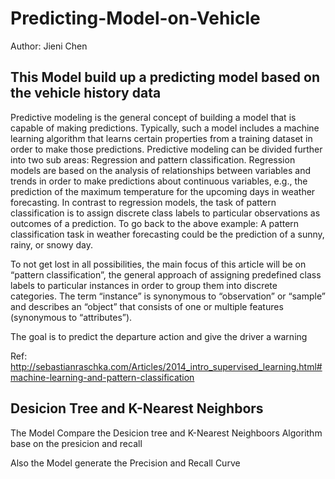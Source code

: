 # Predicting-Model-on-Vehicle

Author: Jieni Chen

## This Model build up a predicting model based on the vehicle history data

Predictive modeling is the general concept of building a model that is capable of making predictions. Typically, such a model includes a machine learning algorithm that learns certain properties from a training dataset in order to make those predictions.
Predictive modeling can be divided further into two sub areas: Regression and pattern classification. Regression models are based on the analysis of relationships between variables and trends in order to make predictions about continuous variables, e.g., the prediction of the maximum temperature for the upcoming days in weather forecasting.
In contrast to regression models, the task of pattern classification is to assign discrete class labels to particular observations as outcomes of a prediction. To go back to the above example: A pattern classification task in weather forecasting could be the prediction of a sunny, rainy, or snowy day.

To not get lost in all possibilities, the main focus of this article will be on “pattern classification”, the general approach of assigning predefined class labels to particular instances in order to group them into discrete categories. The term “instance” is synonymous to “observation” or “sample” and describes an “object” that consists of one or multiple features (synonymous to “attributes”).

The goal is to predict the departure action and give the driver a warning

Ref: http://sebastianraschka.com/Articles/2014_intro_supervised_learning.html#machine-learning-and-pattern-classification

## Desicion Tree and K-Nearest Neighbors

The Model Compare the Desicion tree and K-Nearest Neighboors Algorithm base on the presicion and recall



Also the Model generate the Precision and Recall Curve 
